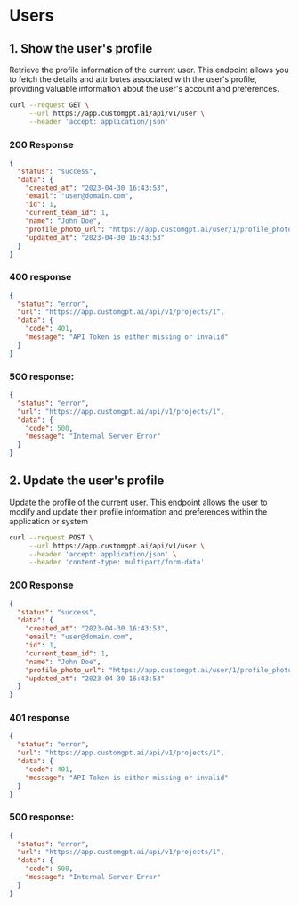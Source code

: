 # Users

## 1. Show the user's profile

Retrieve the profile information of the current user. This endpoint allows you to fetch the details and attributes associated with the user's profile, providing valuable information about the user's account and preferences.

```bash
curl --request GET \
     --url https://app.customgpt.ai/api/v1/user \
     --header 'accept: application/json'
```

### 200 Response

```json
{
  "status": "success",
  "data": {
    "created_at": "2023-04-30 16:43:53",
    "email": "user@domain.com",
    "id": 1,
    "current_team_id": 1,
    "name": "John Doe",
    "profile_photo_url": "https://app.customgpt.ai/user/1/profile_photo_url",
    "updated_at": "2023-04-30 16:43:53"
  }
}
```

### 400 response

```json
{
  "status": "error",
  "url": "https://app.customgpt.ai/api/v1/projects/1",
  "data": {
    "code": 401,
    "message": "API Token is either missing or invalid"
  }
}
```

### 500 response:

```json
{
  "status": "error",
  "url": "https://app.customgpt.ai/api/v1/projects/1",
  "data": {
    "code": 500,
    "message": "Internal Server Error"
  }
}
```

## 2. Update the user's profile

Update the profile of the current user. This endpoint allows the user to modify and update their profile information and preferences within the application or system

```bash
curl --request POST \
     --url https://app.customgpt.ai/api/v1/user \
     --header 'accept: application/json' \
     --header 'content-type: multipart/form-data'
```

### 200 Response

```json
{
  "status": "success",
  "data": {
    "created_at": "2023-04-30 16:43:53",
    "email": "user@domain.com",
    "id": 1,
    "current_team_id": 1,
    "name": "John Doe",
    "profile_photo_url": "https://app.customgpt.ai/user/1/profile_photo_url",
    "updated_at": "2023-04-30 16:43:53"
  }
}
```

### 401 response

```json
{
  "status": "error",
  "url": "https://app.customgpt.ai/api/v1/projects/1",
  "data": {
    "code": 401,
    "message": "API Token is either missing or invalid"
  }
}
```

### 500 response:

```json
{
  "status": "error",
  "url": "https://app.customgpt.ai/api/v1/projects/1",
  "data": {
    "code": 500,
    "message": "Internal Server Error"
  }
}
```
